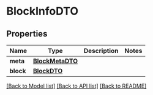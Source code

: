 # BlockInfoDTO

## Properties
Name | Type | Description | Notes
------------ | ------------- | ------------- | -------------
**meta** | [**BlockMetaDTO**](BlockMetaDTO.md) |  | 
**block** | [**BlockDTO**](BlockDTO.md) |  | 

[[Back to Model list]](../README.md#documentation-for-models) [[Back to API list]](../README.md#documentation-for-api-endpoints) [[Back to README]](../README.md)


